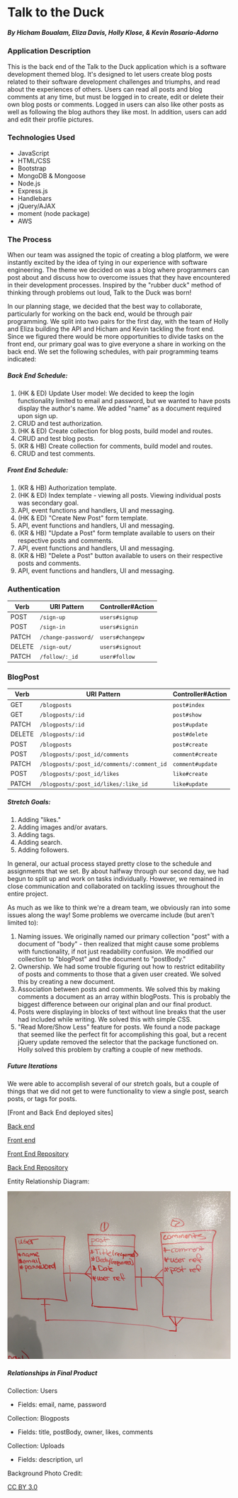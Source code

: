 # Talk to the Duck
##### By Hicham Boualam, Eliza Davis, Holly Klose, & Kevin Rosario-Adorno

### Application Description

This is the back end of the Talk to the Duck application which is a software development themed blog. It's designed to let users create blog posts related to their software development challenges and triumphs, and read about the experiences of others. Users can read all posts and blog comments at any time, but must be logged in to create, edit or delete their own blog posts or comments. Logged in users can also like other posts as well as following the blog authors they like most. In addition, users can add and edit their profile pictures.

### Technologies Used
- JavaScript
- HTML/CSS
- Bootstrap
- MongoDB & Mongoose
- Node.js
- Express.js
- Handlebars
- jQuery/AJAX
- moment (node package)
- AWS

### The Process

When our team was assigned the topic of creating a blog platform, we were instantly excited by the idea of tying in our experience with software engineering. The theme we decided on was a blog where programmers can post about and discuss how to overcome issues that they have encountered in their development processes. Inspired by the "rubber duck" method of thinking through problems out loud, Talk to the Duck was born!

In our planning stage, we decided that the best way to collaborate, particularly for working on the back end, would be through pair programming. We split into two pairs for the first day, with the team of Holly and Eliza building the API and Hicham and Kevin tackling the front end. Since we figured there would be more opportunities to divide tasks on the front end, our primary goal was to give everyone a share in working on the back end. We set the following schedules, with pair programming teams indicated:

##### Back End Schedule:
1. (HK & ED) Update User model: We decided to keep the login functionality limited to email and password, but we wanted to have posts display the author's name. We added "name" as a document required upon sign up.
  1. CRUD and test authorization.
2. (HK & ED) Create collection for blog posts, build model and routes.
  1. CRUD and test blog posts.
3. (KR & HB) Create collection for comments, build model and routes.
  1. CRUD and test comments.

##### Front End Schedule:
1. (KR & HB) Authorization template.
2. (HK & ED) Index template - viewing all posts. Viewing individual posts was secondary goal.
  1. API, event functions and handlers, UI and messaging.
3. (HK & ED) "Create New Post" form template.
  1. API, event functions and handlers, UI and messaging.
4. (KR & HB) "Update a Post" form template available to users on their respective posts and comments.
  1. API, event functions and handlers, UI and messaging.
5. (KR & HB) "Delete a Post" button available to users on their respective posts and comments.
  1. API, event functions and handlers, UI and messaging.

### Authentication

  | Verb   | URI Pattern            | Controller#Action |
  |--------|------------------------|-------------------|
  | POST   | `/sign-up`             | `users#signup`    |
  | POST   | `/sign-in`             | `users#signin`    |
  | PATCH  | `/change-password/`    | `users#changepw`  |
  | DELETE | `/sign-out/`           | `users#signout`   |
  | PATCH  | `/follow/:_id`         | `user#follow`     |

### BlogPost

  | Verb   | URI Pattern            | Controller#Action |
  |--------|------------------------|-------------------|
  | GET    | `/blogposts`           | `post#index`      |
  | GET    | `/blogposts/:id`       | `post#show`       |
  | PATCH  | `/blogposts/:id`       | `post#update`     |
  | DELETE | `/blogposts/:id`       | `post#delete`     |
  | POST   | `/blogposts`           | `post#create`     |
  | POST   | `/blogposts/:post_id/comments` |`comment#create`  |
  | PATCH  | `/blogposts/:post_id/comments/:comment_id`  | `comment#update`  |
  | POST   | `/blogposts/:post_id/likes` |`like#create`  |
  | PATCH  | `/blogposts/:post_id/likes/:like_id`  | `like#update`  |   |


##### Stretch Goals:
1. Adding "likes."
2. Adding images and/or avatars.
3. Adding tags.
4. Adding search.
5. Adding followers.

In general, our actual process stayed pretty close to the schedule and assignments that we set. By about halfway through our second day, we had begun to split up and work on tasks individually. However, we remained in close communication and collaborated on tackling issues throughout the entire project.

As much as we like to think we're a dream team, we obviously ran into some issues along the way! Some problems we overcame include (but aren't limited to):

1. Naming issues. We originally named our primary collection "post" with a document of "body" - then realized that might cause some problems with functionality, if not just readability confusion. We modified our collection to "blogPost" and the document to "postBody."
2. Ownership. We had some trouble figuring out how to restrict editability of posts and comments to those that a given user created. We solved this by creating a new document.
3. Association between posts and comments. We solved this by making comments a document as an array within blogPosts. This is probably the biggest difference between our original plan and our final product.
4. Posts were displaying in blocks of text without line breaks that the user had included while writing. We solved this with simple CSS.
5. "Read More/Show Less" feature for posts. We found a node package that seemed like the perfect fit for accomplishing this goal, but a recent jQuery update removed the selector that the package functioned on. Holly solved this problem by crafting a couple of new methods.

##### Future Iterations
We were able to accomplish several of our stretch goals, but a couple of things that we did not get to were functionality to view a single post, search posts, or tags for posts.

[Front and Back End deployed sites]

[Back end](https://stormy-reaches-73065.herokuapp.com/)

[Front end](https://hollyklose.github.io/Talk-To-The-Duck-client/)



[Front End Repository](https://github.com/hollyklose/Talk-To-The-Duck-client)

[Back End Repository](https://github.com/hollyklose/Talk-To-The-Duck-API)


Entity Relationship Diagram:

![ERD](./erdtttd.jpg)

##### Relationships in Final Product
Collection: Users
- Fields: email, name, password

Collection: Blogposts
- Fields: title, postBody, owner, likes, comments

Collection: Uploads
- Fields: description, url

Background Photo Credit:

[CC BY 3.0](https://en.wikipedia.org/w/index.php?curid=14230777)
